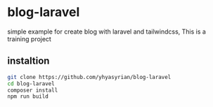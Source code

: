 # blog-laravel
simple example for create blog with laravel and tailwindcss, This is a training project
## instaltion
```bash
git clone https://github.com/yhyasyrian/blog-laravel
cd blog-laravel
composer install
npm run build
```
